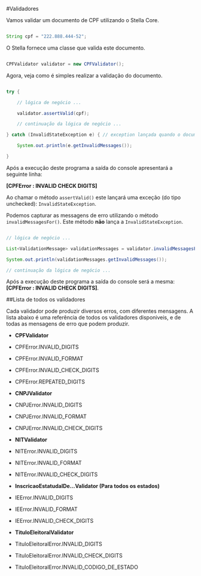 #Validadores

Vamos validar um documento de CPF utilizando o Stella Core.



```java

String cpf = "222.888.444-52";
```



O Stella fornece uma classe que valida este documento.



```java

CPFValidator validator = new CPFValidator();
```



Agora, veja como é simples realizar a validação do documento.

```java

try {

    // lógica de negócio ...

    validator.assertValid(cpf);

    // continuação da lógica de negócio ...

} catch (InvalidStateException e) { // exception lançada quando o documento é inválido

    System.out.println(e.getInvalidMessages());

}
```



Após a execução deste programa a saída do console apresentará a seguinte linha:

**[CPFError : INVALID CHECK DIGITS]**



Ao chamar o método `assertValid()` este lançará uma exceção (do tipo unchecked): `InvalidStateException`.



Podemos capturar as messagens de erro utilizando o método `invalidMessagesFor()`. Este método **não** lança a `InvalidStateException`.

```java

// lógica de negócio ...

List<ValidationMessage> validationMessages = validator.invalidMessagesFor(cpf);

System.out.println(validationMessages.getInvalidMessages());

// continuação da lógica de negócio ...

```



Após a execução deste programa a saída do console será a mesma: **[CPFError : INVALID CHECK DIGITS]**.



##Lista de todos os validadores

Cada validador pode produzir diversos erros, com diferentes mensagens. A lista abaixo é uma referência de todos os validadores disponiveis, e de todas as mensagens de erro que podem produzir.



* **CPFValidator**

 * CPFError.INVALID_DIGITS

 * CPFError.INVALID_FORMAT

 * CPFError.INVALID_CHECK_DIGITS

 * CPFError.REPEATED_DIGITS

* **CNPJValidator**

 * CNPJError.INVALID_DIGITS

 * CNPJError.INVALID_FORMAT

 * CNPJError.INVALID_CHECK_DIGITS

* **NITValidator**

 * NITError.INVALID_DIGITS

 * NITError.INVALID_FORMAT

 * NITError.INVALID_CHECK_DIGITS

* **InscricaoEstatudalDe...Validator (Para todos os estados)**

 * IEError.INVALID_DIGITS

 * IEError.INVALID_FORMAT

 * IEError.INVALID_CHECK_DIGITS

* **TituloEleitoralValidator**

 * TituloEleitoralError.INVALID_DIGITS

 * TituloEleitoralError.INVALID_CHECK_DIGITS

 * TituloEleitoralError.INVALID_CODIGO_DE_ESTADO